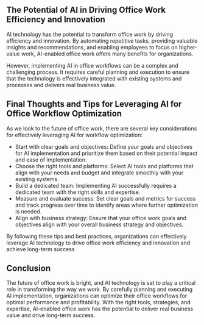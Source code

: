 
The Potential of AI in Driving Office Work Efficiency and Innovation
--------------------------------------------------------------------

AI technology has the potential to transform office work by driving efficiency and innovation. By automating repetitive tasks, providing valuable insights and recommendations, and enabling employees to focus on higher-value work, AI-enabled office work offers many benefits for organizations.

However, implementing AI in office workflows can be a complex and challenging process. It requires careful planning and execution to ensure that the technology is effectively integrated with existing systems and processes and delivers real business value.

Final Thoughts and Tips for Leveraging AI for Office Workflow Optimization
--------------------------------------------------------------------------

As we look to the future of office work, there are several key considerations for effectively leveraging AI for workflow optimization:

* Start with clear goals and objectives: Define your goals and objectives for AI implementation and prioritize them based on their potential impact and ease of implementation.
* Choose the right tools and platforms: Select AI tools and platforms that align with your needs and budget and integrate smoothly with your existing systems.
* Build a dedicated team: Implementing AI successfully requires a dedicated team with the right skills and expertise.
* Measure and evaluate success: Set clear goals and metrics for success and track progress over time to identify areas where further optimization is needed.
* Align with business strategy: Ensure that your office work goals and objectives align with your overall business strategy and objectives.

By following these tips and best practices, organizations can effectively leverage AI technology to drive office work efficiency and innovation and achieve long-term success.

Conclusion
----------

The future of office work is bright, and AI technology is set to play a critical role in transforming the way we work. By carefully planning and executing AI implementation, organizations can optimize their office workflows for optimal performance and profitability. With the right tools, strategies, and expertise, AI-enabled office work has the potential to deliver real business value and drive long-term success.
